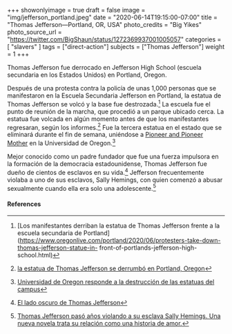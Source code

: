 +++
showonlyimage = true
draft = false
image = "img/jefferson_portland.jpeg"
date = "2020-06-14T19:15:00-07:00"
title = "Thomas Jefferson—Portland, OR, USA"
photo_credits = "Big Yikes"
photo_source_url = "https://twitter.com/BigShaun/status/1272369937001005057"
categories = [ "slavers" ]
tags = ["direct-action"]
subjects = ["Thomas Jefferson"]
weight = 1
+++

Thomas Jefferson fue derrocado en Jefferson High School (escuela secundaria en los Estados Unidos) en Portland, Oregon.

<!--more-->

Después de una protesta contra la policía de unas 1,000 personas que se manifestaron en la Escuela Secundaria Jefferson en Portland, la estatua de Thomas Jefferson se volcó y la base fue destrozada.[^1] La escuela fue el punto de reunión de la marcha, que procedió a un parque ubicado cerca. La estatua fue volcada en algún momento antes de que los manifestantes regresaran, según los informes.[^2] Fue la tercera estatua en el estado que se eliminará durante el fin de semana, uniéndose a [Pioneer and Pioneer Mother](../pioneer-and-mother-eugene/) en la Universidad de Oregon.[^3]

Mejor conocido como un padre fundador que fue una fuerza impulsora en la formación de la democracia estadounidense, Thomas Jefferson fue dueño de cientos de esclavos en su vida.[^4] Jefferson frecuentemente violaba a uno de sus esclavos, Sally Hemings, con quien comenzó a abusar sexualmente cuando ella era solo una adolescente.[^5]

#### References

[^1]: [Los manifestantes derriban la estatua de Thomas Jefferson frente a la escuela secundaria de Portland](https://www.oregonlive.com/portland/2020/06/protesters-take-down-thomas-jefferson-statue-in- front-of-portlands-jefferson-high-school.html)

[^2]: [la estatua de Thomas Jefferson se derrumbó en Portland, Oregon](https://www.cbsnews.com/news/thomas-jefferson-statue-toppled-in-portland-oregon/)

[^3]: [Universidad de Oregon responde a la destrucción de las estatuas del campus](https://www.koin.com/news/protests/university-of-oregon-responds-to-destruction-of-campus-statues/)

[^4]: [El lado oscuro de Thomas Jefferson](https://www.smithsonianmag.com/history/the-dark-side-of-thomas-jefferson-35976004/)

[^5]: [Thomas Jefferson pasó años violando a su esclava Sally Hemings. Una nueva novela trata su relación como una historia de amor.](Https://www.vox.com/2016/4/8/11389556/thomas-jefferson-sally-hemings-book)
